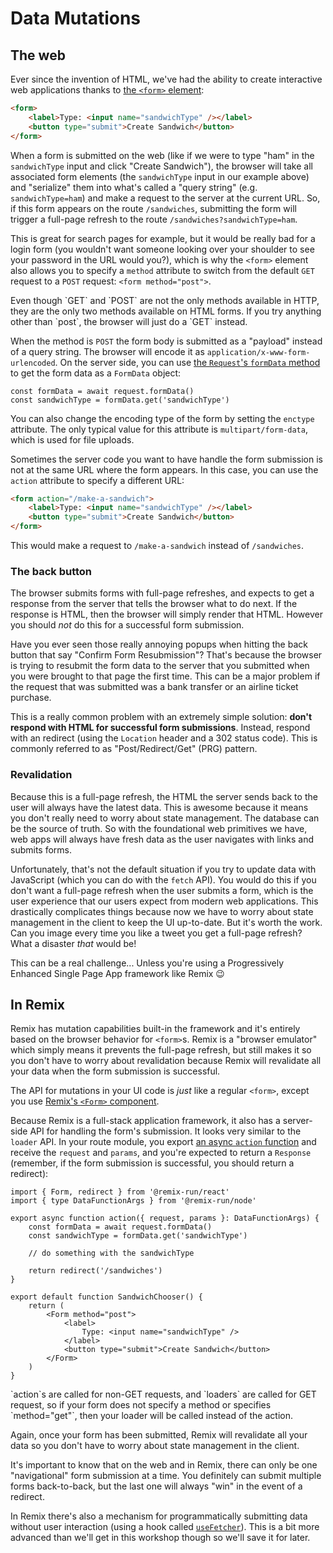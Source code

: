 # Data Mutations

## The web

Ever since the invention of HTML, we've had the ability to create interactive
web applications thanks to
[the `<form>` element](https://developer.mozilla.org/en-US/docs/Web/HTML/Element/form):

```html
<form>
	<label>Type: <input name="sandwichType" /></label>
	<button type="submit">Create Sandwich</button>
</form>
```

When a form is submitted on the web (like if we were to type "ham" in the
`sandwichType` input and click "Create Sandwich"), the browser will take all
associated form elements (the `sandwichType` input in our example above) and
"serialize" them into what's called a "query string" (e.g. `sandwichType=ham`)
and make a request to the server at the current URL. So, if this form appears on
the route `/sandwiches`, submitting the form will trigger a full-page refresh to
the route `/sandwiches?sandwichType=ham`.

This is great for search pages for example, but it would be really bad for a
login form (you wouldn't want someone looking over your shoulder to see your
password in the URL would you?), which is why the `<form>` element also allows
you to specify a `method` attribute to switch from the default `GET` request to
a `POST` request: `<form method="post">`.

<callout-warning class="aside">
  Even though `GET` and `POST` are not the only methods available in HTTP, they
  are the only two methods available on HTML forms. If you try anything other
  than `post`, the browser will just do a `GET` instead.
</callout-warning>

When the method is `POST` the form body is submitted as a "payload" instead of a
query string. The browser will encode it as `application/x-www-form-urlencoded`.
On the server side, you can use
[the `Request`'s `formData` method](https://developer.mozilla.org/en-US/docs/Web/API/Request/formData)
to get the form data as a `FormData` object:

```tsx
const formData = await request.formData()
const sandwichType = formData.get('sandwichType')
```

You can also change the encoding type of the form by setting the `enctype`
attribute. The only typical value for this attribute is `multipart/form-data`,
which is used for file uploads.

Sometimes the server code you want to have handle the form submission is not at
the same URL where the form appears. In this case, you can use the `action`
attribute to specify a different URL:

```html
<form action="/make-a-sandwich">
	<label>Type: <input name="sandwichType" /></label>
	<button type="submit">Create Sandwich</button>
</form>
```

This would make a request to `/make-a-sandwich` instead of `/sandwiches`.

### The back button

The browser submits forms with full-page refreshes, and expects to get a
response from the server that tells the browser what to do next. If the response
is HTML, then the browser will simply render that HTML. However you should _not_
do this for a successful form submission.

Have you ever seen those really annoying popups when hitting the back button
that say "Confirm Form Resubmission"? That's because the browser is trying to
resubmit the form data to the server that you submitted when you were brought to
that page the first time. This can be a major problem if the request that was
submitted was a bank transfer or an airline ticket purchase.

This is a really common problem with an extremely simple solution: **don't
respond with HTML for successful form submissions**. Instead, respond with an
redirect (using the `Location` header and a 302 status code). This is commonly
referred to as "Post/Redirect/Get" (PRG) pattern.

### Revalidation

Because this is a full-page refresh, the HTML the server sends back to the user
will always have the latest data. This is awesome because it means you don't
really need to worry about state management. The database can be the source of
truth. So with the foundational web primitives we have, web apps will always
have fresh data as the user navigates with links and submits forms.

Unfortunately, that's not the default situation if you try to update data with
JavaScript (which you can do with the `fetch` API). You would do this if you
don't want a full-page refresh when the user submits a form, which is the user
experience that our users expect from modern web applications. This drastically
complicates things because now we have to worry about state management in the
client to keep the UI up-to-date. But it's worth the work. Can you image every
time you like a tweet you get a full-page refresh? What a disaster _that_ would
be!

This can be a real challenge... Unless you're using a Progressively Enhanced
Single Page App framework like Remix 😉

## In Remix

Remix has mutation capabilities built-in the framework and it's entirely based
on the browser behavior for `<form>`s. Remix is a "browser emulator" which
simply means it prevents the full-page refresh, but still makes it so you don't
have to worry about revalidation because Remix will revalidate all your data
when the form submission is successful.

The API for mutations in your UI code is _just_ like a regular `<form>`, except
you use
[Remix's `<Form>` component](https://remix.run/docs/en/main/components/form).

Because Remix is a full-stack application framework, it also has a server-side
API for handling the form's submission. It looks very similar to the `loader`
API. In your route module, you export
[an async `action` function](https://remix.run/docs/en/main/route/action) and
receive the `request` and `params`, and you're expected to return a `Response`
(remember, if the form submission is successful, you should return a redirect):

```tsx filename=app/routes/sandwiches.chooser.tsx
import { Form, redirect } from '@remix-run/react'
import { type DataFunctionArgs } from '@remix-run/node'

export async function action({ request, params }: DataFunctionArgs) {
	const formData = await request.formData()
	const sandwichType = formData.get('sandwichType')

	// do something with the sandwichType

	return redirect('/sandwiches')
}

export default function SandwichChooser() {
	return (
		<Form method="post">
			<label>
				Type: <input name="sandwichType" />
			</label>
			<button type="submit">Create Sandwich</button>
		</Form>
	)
}
```

<callout-info class="aside">
	`action`s are called for non-GET requests, and `loaders` are called for GET
	request, so if your form does not specify a method or specifies
	`method="get"`, then your loader will be called instead of the action.
</callout-info>

Again, once your form has been submitted, Remix will revalidate all your data so
you don't have to worry about state management in the client.

<callout-info class="aside">
  It's important to know that on the web and in Remix, there can only be one
  "navigational" form submission at a time. You definitely can submit multiple
  forms back-to-back, but the last one will always "win" in the event of a
  redirect.
</callout-info>

In Remix there's also a mechanism for programmatically submitting data without
user interaction (using a hook called
[`useFetcher`](https://remix.run/docs/en/main/hooks/use-fetcher)). This is a bit
more advanced than we'll get in this workshop though so we'll save it for later.
